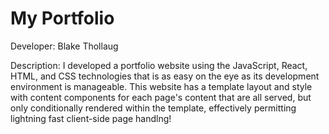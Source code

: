 # My Portfolio
Developer: Blake Thollaug

Description: I developed a portfolio website using the JavaScript, React, HTML, and CSS technologies that is as easy on the eye as its development environment is manageable. This website has a template layout and style with content components for each page's content that are all served, but only conditionally rendered within the template, effectively permitting lightning fast client-side page handlng!